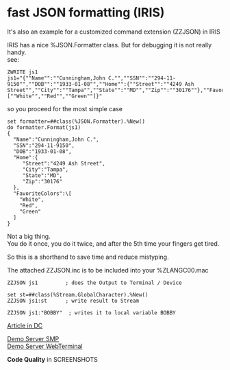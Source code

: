 # fast JSON formatting (IRIS)
It's also an example for a customized command extension (ZZJSON) in IRIS 
  
IRIS has a nice %JSON.Formatter class.
But for debugging it is not really handy.  
see:
```
ZWRITE js1  
js1="{""Name"":""Cunningham,John C."",""SSN"":""294-11-9150"",""DOB"":""1933-01-08"",""Home"":{""Street"":""4249 Ash Street"",""City"":""Tampa"",""State"":""MD"",""Zip"":""30176""},""FavoriteColors"":\[""White"",""Red"",""Green""]}"   
```  
so you proceed  for the most simple case  
```    
set formatter=##class(%JSON.Formatter).%New()   
do formatter.Format(js1)  
{   
  "Name":"Cunningham,John C.",  
  "SSN":"294-11-9150",  
  "DOB":"1933-01-08",  
  "Home":{  
     "Street":"4249 Ash Street",  
     "City":"Tampa",  
     "State":"MD",  
     "Zip":"30176"  
  },  
  "FavoriteColors":\[  
    "White",  
    "Red",  
    "Green"  
  ]  
}  
```  
Not a big thing.   
You do it once, you do it twice, and after the 5th time your fingers get tired.

So this is a shorthand to save time and reduce mistyping.

The attached ZZJSON.inc is to be included into your %ZLANGC00.mac
```  
ZZJSON js1         ; does the Output to Terminal / Device  
```  
```  
set st=##class(%Stream.GlobalCharacter).%New()
ZZJSON js1:st      ; write result to Stream
```  
```  
ZZJSON js1:"BOBBY"  ; writes it to local variable BOBBY
```  

[Article in DC](https://community.intersystems.com/post/fast-json-formatting-iris)

[Demo Server SMP](https://fast-json-format.demo.community.intersystems.com/csp/sys/UtilHome.csp)   
[Demo Server WebTerminal](https://fast-json-format.demo.community.intersystems.com/terminal/)    
        
**Code Quality** in SCREENSHOTS  
